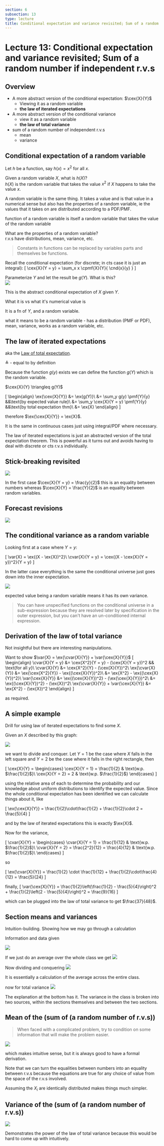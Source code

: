 ```yaml
---
section: 6
subsection: 13
type: lecture
title: Conditional expectation and variance revisited; Sum of a random number if independent r.v.s
---
```


# Lecture 13: Conditional expectation and variance revisited; Sum of a random number if independent r.v.s

$\newcommand{\cnd}[2]{\left.#1\,\middle|\,#2\right.}$
$\newcommand{\pr}[1]{\mathbf{P}\!\left(#1\right)}$
$\newcommand{\cpr}[2]{\pr{ \cnd{#1}{#2} } }$
$\newcommand{\setst}[2]{\left\{#1\,\middle|\,#2\right\}}$
$\newcommand{\ex}[1]{\mathbf{E}\left[#1\right]}$
$\newcommand{\cex}[2]{ \ex{ \cnd{#1}{#2} } }$
$\newcommand{\var}[1]{\text{var}\left(#1\right)}$
$\newcommand{\cvar}[2]{ \var{\cnd{#1}{#2}} }$
$\newcommand{\d}{ \text{d} }$
$\newcommand{\iint}[2]{ \! #1 \,\d #2 }$
$\newcommand{\pmf}[2]{ p_{ #1 }\left( #2 \right) }$
$\newcommand{\cpmf}[3]{ \pmf{ \cnd{#1}{#2} }{#3} }$
$\newcommand{\pdf}[2]{ f_{ #1 }\left( #2 \right)}$
$\newcommand{\cpdf}[3]{ \pdf{ \cnd{ #1 }{ #2 } }{ #3 } }$
$\newcommand{\cdf}[2]{ F_{ #1 }\left( #2 \right)}$
$\newcommand{\if}{\text{if }}$
$\newcommand{\exp}{\text{exp}}$
$\newcommand{\norm}{\mathcal{N}}$
$\DeclareMathOperator{\exp}{exp}$
$\DeclareMathOperator{\cov}{cov}$
$\newcommand{\ninfty}{{-\infty}}$
$\newcommand{\abs}[1]{ \left|#1\right| }$


## Overview

* A more abstract version of the conditional expectation: $\cex{X}{Y}$
  * Viewing it as a random variable
  * **the law of iterated expectations**
* A more abstract version of the conditional variance
  * view it as a random variable
  * **the law of total variance**
* sum of a random number of independent r.v.s
  * mean
  * variance


## Conditional expectation of a random variable

Let $h$ be a function, say $h(x) = x^2$ for all $x$.

Given a random variable $X$, what is $h(X)$?  
$h(X)$ is the random variable that takes the value $x^2$ if $X$ happens to take the value $x$.

A random variable is the same thing. It takes a value and is that value in a numerical sense but also has the properties of a random variable, ie the values that it takes on are distributed according to a PDF/PMF.

function of a random variable is itself a random variable that takes the value of the random variable

What are the properties of a random variable?  
r.v.s have distributions, mean, variance, etc.

> Constants in functions can be replaced by variables parts and themselves be functions.

Recall the conditional expectation (for discrete; in cts case it is just an integral):
\[
\cex{X}{Y = y} = \sum_x x \cpmf{X}{Y}{ \cnd{x}{y} }
\]

Parameterize $Y$ and let the result be $g(Y)$. What is this?  
![](unit6lec13-cond-expectation-sum-of-random-num-of-i-r-vs\f89d934d5c2436729276b84d4221a57e.png)

This is the abstract conditional expectation of $X$ given $Y$.

What it is vs what it's numerical value is

It is a fn of $Y$, and a random variable.

what it means to be a random variable - has a distribution (PMF or PDF), mean, variance, works as a random variable, etc.


## The law of iterated expectations

aka the [Law of total expectation](https://en.wikipedia.org/wiki/Law_of_total_expectation).


$\triangleq$ - equal to by definition

Because the function $g(y)$ exists we can define the function $g(Y)$ which is the random variable.

$\cex{X}{Y} \triangleq g(Y)$

\[
\begin{align}
\ex{\cex{X}{Y}} &= \ex{g(Y)}\\
&= \sum_y g(y) \pmf{Y}{y} &&\text{by expected value rule}\\
&= \sum_y \cex{X}{Y = y} \pmf{Y}{y} &&\text{by total expectation thm}\\
&= \ex{X}
\end{align}
\]

therefore $\ex{\cex{X}{Y}} = \ex{X}$.

It is the same in continuous cases just using integral/PDF where necessary.

The law of iterated expectations is just an abstracted version of the total expectation theorem. This is powerful as it turns out and avoids having to deal with discrete or cts r.v.s individually.


## Stick-breaking revisited

![](unit6lec13-cond-expectation-sum-of-random-num-of-i-r-vs\166c671da54f742a7dc0c77bb9222626.png)

In the first case $\cex{X}{Y = y} = \frac{y}{2}$ this is an equality between numbers whereas $\cex{X}{Y} = \frac{Y}{2}$ is an equality between random variables.


## Forecast revisions

![](unit6lec13-cond-expectation-sum-of-random-num-of-i-r-vs\111d091d103d08a110f12417c0caabf2.png)


## The conditional variance as a random variable

Looking first at a case where $Y = y$:

\[
\var{X} = \ex{(X - \ex{X})^2}\\
\cvar{X}{Y = y} = \cex{(X - \cex{X}{Y = y})^2}{Y = y}
\]

In the latter case everything is the same the conditional universe just goes down into the inner expectation.

![](unit6lec13-cond-expectation-sum-of-random-num-of-i-r-vs\e596ab8ed3da6346b68cc864bd3414ad.png)

expected value being a random variable means it has its own variance.

> You can have unspecified functions on the conditional universe in a sub-expression because they are resolved later by specification in the outer expression, but you can't have an un-conditioned internal expression.


## Derivation of the law of total variance

Not insightful but there are interesting manipulations.

Want to show $\var{X} = \ex{\cvar{X}{Y}} + \var{\cex{X}{Y}}$
\[
\begin{align}
\cvar{X}{Y = y} &= \cex{X^2}{Y = y} - (\cex{X}{Y = y})^2 && \text{for all $y$}\\
\cvar{X}{Y} &= \cex{X^2}{Y} - (\cex{X}{Y})^2\\
\ex{\cvar{X}{Y}} &= \ex{\cex{X^2}{Y}} - \ex{(\cex{X}{Y})^2}\\
&= \ex{X^2} - \ex{(\cex{X}{Y})^2}\\
\var{\cex{X}{Y}} &= \ex{(\cex{X}{Y})^2} - (\ex{\cex{X}{Y}})^2\\
&= \ex{(\cex{X}{Y})^2} - (\ex{X})^2\\
\ex{\cvar{X}{Y}} + \var{\cex{X}{Y}} &= \ex{X^2} - (\ex{X})^2
\end{align}
\]

as required.


## A simple example

Drill for using law of iterated expectations to find some $X$.

Given an $X$ described by this graph:

![](unit6lec13-cond-expectation-sum-of-random-num-of-i-r-vs\fd5007462643e0a820a19ed14966c561.png)

we want to divide and conquer. Let $Y = 1$ be the case where $X$ falls in the left square and $Y = 2$ be the case where it falls in the right rectangle, then

\[
\cex{X}{Y} = \begin{cases}
\cex{X}{Y = 1} = \frac{1}{2} & \text{w.p. $\frac{1}{2}$}\\
\cex{X}{Y = 2} = 2 & \text{w.p. $\frac{1}{2}$}
\end{cases}
\]

using the relative area of each to determine the probability and our knowledge about uniform distributions to identify the expected value. Since the whole conditional expectation has been identified we can calculate things about it, like

\[
\ex{\cex{X}{Y}} = \frac{1}{2}\cdot\frac{1}{2} + \frac{1}{2}\cdot 2 = \frac{5}{4}
\]

and by the law of iterated expectations this is exactly $\ex{X}$.

Now for the variance,

\[
\cvar{X}{Y} = \begin{cases}
\cvar{X}{Y = 1} = \frac{1}{12} & \text{w.p. $\frac{1}{2}$}\\
\cvar{X}{Y = 2} = \frac{2^2}{12} = \frac{4}{12} & \text{w.p. $\frac{1}{2}$}\\
\end{cases}
\]

so

\[
\ex{\cvar{X}{Y}} = \frac{1}{2} \cdot \frac{1}{12} + \frac{1}{2}\cdot\frac{4}{12} = \frac{5}{24}
\]

finally,
\[
\var{\cex{X}{Y}} = \frac{1}{2}\left(\frac{1}{2} - \frac{5}{4}\right)^2 + \frac{1}{2}\left(2 - \frac{5}{4}\right)^2 = \frac{9}{16}
\]

which can be plugged into the law of total variance to get $\frac{37}{48}$.


## Section means and variances

Intuition-building. Showing how we may go through a calculation

Information and data given

![](unit6lec13-cond-expectation-sum-of-random-num-of-i-r-vs\7a4d6efd0a2354ae1389775f46c583af.png)

If we just do an average over the whole class we get
![](unit6lec13-cond-expectation-sum-of-random-num-of-i-r-vs\a984fc3003207555314076311e03b252.png)

Now dividing and conquering
![](unit6lec13-cond-expectation-sum-of-random-num-of-i-r-vs\6fb0eafd62db7ac2df584e2690bbefd7.png)

It is essentially a calculation of the average across the entire class.

now for total variance
![](unit6lec13-cond-expectation-sum-of-random-num-of-i-r-vs\32154c83b34bbec6e0c595b53eb5e8f0.png)

The explanation at the bottom has it. The variance in the class is broken into two sources, within the sections themselves and between the two sections.


## Mean of the (sum of (a random number of r.v.s))

> When faced with a complicated problem, try to condition on some information that will make the problem easier.

![](unit6lec13-cond-expectation-sum-of-random-num-of-i-r-vs\2b6212964903f565c536ac38ce01c96c.png)

which makes intuitive sense, but it is always good to have a formal derivation.

Note that we can turn the equalities between numbers into an equality between r.v.s because the equations are true for any choice of value from the space of the r.v.s involved.

Assuming the $X_i$ are identically distributed makes things much simpler.


## Variance of the (sum of (a random number of r.v.s))

![](unit6lec13-cond-expectation-sum-of-random-num-of-i-r-vs\ca45bef07209c2a24077aeae1c3c52a5.png)

Demonstrates the power of the law of total variance because this would be hard to come up with intuitively.
